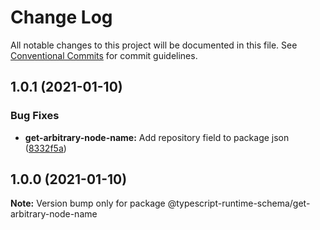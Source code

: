 # Change Log

All notable changes to this project will be documented in this file.
See [Conventional Commits](https://conventionalcommits.org) for commit guidelines.

## 1.0.1 (2021-01-10)


### Bug Fixes

* **get-arbitrary-node-name:** Add repository field to package json ([8332f5a](https://github.com/simonlovesyou/typescript-runtime-schema/commit/8332f5aa270da5d3e6747a22b7a339f4ed9f1d78))





## 1.0.0 (2021-01-10)

**Note:** Version bump only for package @typescript-runtime-schema/get-arbitrary-node-name
